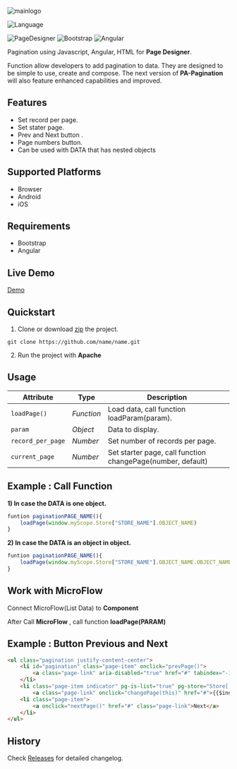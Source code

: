 ![mainlogo](https://user-images.githubusercontent.com/45651369/73010420-fb1e8100-3e44-11ea-802f-4e63d2582de3.png)

![Language](https://img.shields.io/badge/Language-JS-blue.svg)

![PageDesigner](https://img.shields.io/badge/PageDesigner-^18.0.0-blue.svg)
![Bootstrap](https://img.shields.io/badge/Bootstrap-^4.0.0-blue.svg)
![Angular](https://img.shields.io/badge/Angular-^1.5.8-blue.svg)

Pagination using Javascript, Angular, HTML for **Page Designer**. 

Function allow developers to add pagination to data.
They are designed to be simple to use, create and compose. The next version of **PA-Pagination** will also feature enhanced capabilities and improved.

## Features

- Set record per page.
- Set stater page.
- Prev and Next button .
- Page numbers button.
- Can be used with DATA that has nested objects

## Supported Platforms

- Browser
- Android
- iOS

## Requirements

- Bootstrap
- Angular


## Live Demo

[Demo](https://www.google.co.th)


## Quickstart

1. Clone or download [zip](https://github.com/N04A/pa-pagination/archive/master.zip) the project.
```
git clone https://github.com/name/name.git
```

2. Run the project with **Apache**

## Usage

Attribute		      | Type	        | Description
---				      | ---			    | ---
`loadPage()`		  | *Function*	    | Load data, call function loadParam(param).
`param`		          | *Object*		| Data to display.
`record_per_page`	  | *Number*	    | Set number of records per page.
`current_page`	      | *Number*	    | Set starter page, call function changePage(number, default)


## Example : Call Function

**1) In case the DATA is one object.**
```js
funtion paginationPAGE_NAME(){
    loadPage(window.myScope.Store["STORE_NAME"].OBJECT_NAME)
}
```

**2) In case the DATA is an object in object.**
```js
funtion paginationPAGE_NAME(){
    loadPage(window.myScope.Store["STORE_NAME"].OBJECT_NAME.OBJECT_NAME)
}
```

## Work with MicroFlow

Connect MicroFlow(List Data) to **Component**

After Call **MicroFlow** , call function **loadPage(PARAM)**

## Example : Button Previous and Next 

```html
<ul class="pagination justify-content-center">
    <li id="pagination" class="page-item" onclick="prevPage()">
        <a class="page-link" aria-disabled="true" href="#" tabindex="-1">Previous</a>
    </li>
    <li class="page-item indicator" pg-is-list="true" pg-store="Store['allButton']">
        <a class="page-link" onclick="changePage(this)" href="#">{{$index+1}}</a></li>
    <li class="page-item">
        <a onclick="nextPage()" href="#" class="page-link">Next</a>
    </li>
</ul>
```

## History

Check [Releases]() for detailed changelog.


